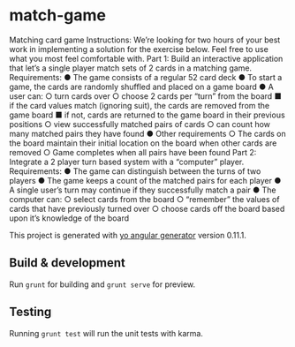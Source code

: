 # match-game

Matching card game
Instructions:
We’re looking for two hours of your best work in implementing a solution for the exercise below. Feel free to use what you most feel comfortable with.
Part 1:
Build an interactive application that let’s a single player match sets of 2 cards in a matching game.
Requirements:
● The game consists of a regular 52 card deck
● To start a game, the cards are randomly shuffled and placed on a game board ● A user can:
○ turn cards over
○ choose 2 cards per “turn” from the board
■ if the card values match (ignoring suit), the cards are removed from the game board
■ if not, cards are returned to the game board in their previous positions
○ view successfully matched pairs of cards
○ can count how many matched pairs they have found ● Other requirements
○ The cards on the board maintain their initial location on the board when other cards are removed
○ Game completes when all pairs have been found
Part 2:
Integrate a 2 player turn based system with a “computer” player.
Requirements:
● The game can distinguish between the turns of two players
● The game keeps a count of the matched pairs for each player
● A single user’s turn may continue if they successfully match a pair ● The computer can:
○ select cards from the board
○ “remember” the values of cards that have previously turned over
○ choose cards off the board based upon it’s knowledge of the board


This project is generated with [yo angular generator](https://github.com/yeoman/generator-angular)
version 0.11.1.

## Build & development

Run `grunt` for building and `grunt serve` for preview.

## Testing

Running `grunt test` will run the unit tests with karma.
